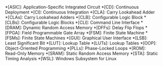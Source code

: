 *[ASIC]: Application-Specific Integrated Circuit
*[CD]: Continuous Deployment
*[CI]: Continuous Integration
*[CLA]: Carry Lookahead Adder
*[CLAs]: Carry Lookahead Adders
*[CLB]: Configurable Logic Block
*[CLBs]: Configurable Logic Blocks
*[CLI]: Command Line Interface
*[DRAM]: Dynamic Random Access Memory
*[DFFs]: Delay Flip Flops
*[FPGA]: Field Programmable Gate Array
*[FSM]: Finite State Machine
*[FSMs]: Finite State Machines
*[GUI]: Graphical User Interface
*[LSB]: Least Significant Bit
*[LUT]: Lookup Table
*[LUTs]: Lookup Tables
*[OOP]: Object-Oriented Programming
*[PLLs]: Phase-Locked Loops
*[ROM]: Read-Only Memory
*[SRAM]: Static Random Access Memory
*[STA]: Static Timing Analysis
*[WSL]: Windows Subsystem for Linux
